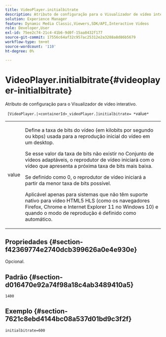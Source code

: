 ```yaml
---
title: VideoPlayer.initialbitrate
description: Atributo de configuração para o Visualizador de vídeo interativo.
solution: Experience Manager
feature: Dynamic Media Classic,Viewers,SDK/API,Interactive Videos
role: Developer,User
exl-id: 75ee2c74-21c4-41b6-9d0f-15aa8432f177
source-git-commit: 17556c64af32c957ac25312e2a3288a8d86b5679
workflow-type: tm+mt
source-wordcount: '110'
ht-degree: 0%

---
```


# VideoPlayer.initialbitrate{#videoplayer-initialbitrate}

Atributo de configuração para o Visualizador de vídeo interativo.

` [VideoPlayer.|<containerId>_videoPlayer.]initialbitrate= *`value`*`

<table id="table_C616483932C2482CA9794DDD7313FD7C"> 
 <tbody> 
  <tr> 
   <td colname="col1"> <p> <span class="codeph"> value</span> </p> </td> 
   <td colname="col2"> <p> Define a taxa de bits do vídeo (em kilobits por segundo ou kbps) usada para a reprodução inicial do vídeo em um desktop. </p> <p>Se esse valor da taxa de bits não existir no Conjunto de vídeos adaptáveis, o reprodutor de vídeo iniciará com o vídeo que apresenta a próxima taxa de bits mais baixa. </p> <p>Se definido como <span class="codeph"> 0</span>, o reprodutor de vídeo iniciará a partir da menor taxa de bits possível. </p> <p>Aplicável apenas para sistemas que não têm suporte nativo para vídeo HTML5 HLS (como os navegadores Firefox, Chrome e Internet Explorer 11 no Windows 10) e quando o modo de reprodução é definido como automático. </p> </td> 
  </tr> 
 </tbody> 
</table>

## Propriedades {#section-f42369774e2740dcb399626a0e4e930e}

Opcional.

## Padrão {#section-d016470e92a74f98a18c4ab3489410a5}

`1400`

## Exemplo {#section-7621c8ebd4144bc08a537d01bd9c3f2f}

```
initialbitrate=600
```
